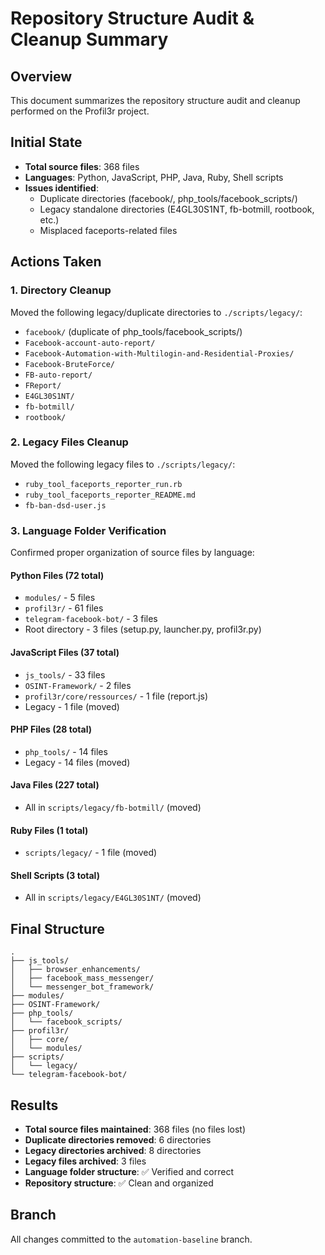 # Repository Structure Audit & Cleanup Summary

## Overview

This document summarizes the repository structure audit and cleanup performed on the Profil3r
project.

## Initial State

- **Total source files**: 368 files
- **Languages**: Python, JavaScript, PHP, Java, Ruby, Shell scripts
- **Issues identified**:
  - Duplicate directories (facebook/, php_tools/facebook_scripts/)
  - Legacy standalone directories (E4GL30S1NT, fb-botmill, rootbook, etc.)
  - Misplaced faceports-related files

## Actions Taken

### 1. Directory Cleanup

Moved the following legacy/duplicate directories to `./scripts/legacy/`:

- `facebook/` (duplicate of php_tools/facebook_scripts/)
- `Facebook-account-auto-report/`
- `Facebook-Automation-with-Multilogin-and-Residential-Proxies/`
- `Facebook-BruteForce/`
- `FB-auto-report/`
- `FReport/`
- `E4GL30S1NT/`
- `fb-botmill/`
- `rootbook/`

### 2. Legacy Files Cleanup

Moved the following legacy files to `./scripts/legacy/`:

- `ruby_tool_faceports_reporter_run.rb`
- `ruby_tool_faceports_reporter_README.md`
- `fb-ban-dsd-user.js`

### 3. Language Folder Verification

Confirmed proper organization of source files by language:

#### Python Files (72 total)

- `modules/` - 5 files
- `profil3r/` - 61 files
- `telegram-facebook-bot/` - 3 files
- Root directory - 3 files (setup.py, launcher.py, profil3r.py)

#### JavaScript Files (37 total)

- `js_tools/` - 33 files
- `OSINT-Framework/` - 2 files
- `profil3r/core/ressources/` - 1 file (report.js)
- Legacy - 1 file (moved)

#### PHP Files (28 total)

- `php_tools/` - 14 files
- Legacy - 14 files (moved)

#### Java Files (227 total)

- All in `scripts/legacy/fb-botmill/` (moved)

#### Ruby Files (1 total)

- `scripts/legacy/` - 1 file (moved)

#### Shell Scripts (3 total)

- All in `scripts/legacy/E4GL30S1NT/` (moved)

## Final Structure

```
.
├── js_tools/
│   ├── browser_enhancements/
│   ├── facebook_mass_messenger/
│   └── messenger_bot_framework/
├── modules/
├── OSINT-Framework/
├── php_tools/
│   └── facebook_scripts/
├── profil3r/
│   ├── core/
│   └── modules/
├── scripts/
│   └── legacy/
└── telegram-facebook-bot/
```

## Results

- **Total source files maintained**: 368 files (no files lost)
- **Duplicate directories removed**: 6 directories
- **Legacy directories archived**: 8 directories
- **Legacy files archived**: 3 files
- **Language folder structure**: ✅ Verified and correct
- **Repository structure**: ✅ Clean and organized

## Branch

All changes committed to the `automation-baseline` branch.
